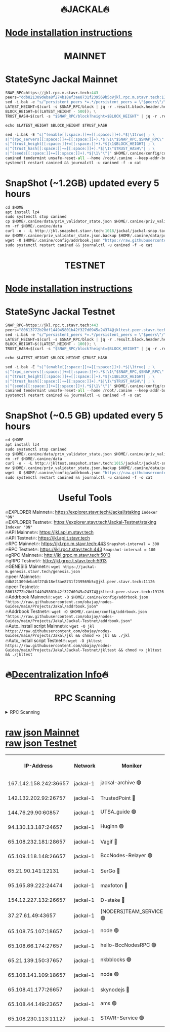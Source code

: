 <h1 align="center"> 🔥JACKAL🔥</h1>

[Node installation instructions](https://github.com/obajay/nodes-Guides/tree/main/Projects/Jakal)
=

<h1 align="center"> MAINNET</h1>

# StateSync Jackal Mainnet
```python
SNAP_RPC=https://jkl.rpc.m.stavr.tech:443
peers="ddb821309deba8f274b18ef3ae8731f239569b5c@jkl.rpc.m.stavr.tech:11126"
sed -i.bak -e "s/^persistent_peers *=.*/persistent_peers = \"$peers\"/" $HOME/.canine/config/config.toml
LATEST_HEIGHT=$(curl -s $SNAP_RPC/block | jq -r .result.block.header.height); \
BLOCK_HEIGHT=$((LATEST_HEIGHT - 500)); \
TRUST_HASH=$(curl -s "$SNAP_RPC/block?height=$BLOCK_HEIGHT" | jq -r .result.block_id.hash)

echo $LATEST_HEIGHT $BLOCK_HEIGHT $TRUST_HASH

sed -i.bak -E "s|^(enable[[:space:]]+=[[:space:]]+).*$|\1true| ; \
s|^(rpc_servers[[:space:]]+=[[:space:]]+).*$|\1\"$SNAP_RPC,$SNAP_RPC\"| ; \
s|^(trust_height[[:space:]]+=[[:space:]]+).*$|\1$BLOCK_HEIGHT| ; \
s|^(trust_hash[[:space:]]+=[[:space:]]+).*$|\1\"$TRUST_HASH\"| ; \
s|^(seeds[[:space:]]+=[[:space:]]+).*$|\1\"\"|" $HOME/.canine/config/config.toml
canined tendermint unsafe-reset-all --home /root/.canine --keep-addr-book
systemctl restart canined && journalctl -u canined -f -o cat
```
# SnapShot (~1.2GB) updated every 5 hours
```python
cd $HOME
apt install lz4
sudo systemctl stop canined
cp $HOME/.canine/data/priv_validator_state.json $HOME/.canine/priv_validator_state.json.backup
rm -rf $HOME/.canine/data
curl -o - -L http://jkl.snapshot.stavr.tech:1018/jackal/jackal-snap.tar.lz4 | lz4 -c -d - | tar -x -C $HOME/.canine --strip-components 2
mv $HOME/.canine/priv_validator_state.json.backup $HOME/.canine/data/priv_validator_state.json
wget -O $HOME/.canine/config/addrbook.json "https://raw.githubusercontent.com/obajay/nodes-Guides/main/Projects/Jakal/addrbook.json"
sudo systemctl restart canined && journalctl -u canined -f -o cat
```

<h1 align="center"> TESTNET</h1>

[Node installation instructions](https://github.com/obajay/nodes-Guides/tree/main/Projects/Jakal/Jackal-Testnet)
=

# StateSync Jackal Testnet
```python
SNAP_RPC=https://jkl.rpc.t.stavr.tech:443
peers="80613772b20df144945801b42f327d0945a24374@jkltest.peer.stavr.tech:19126"
sed -i.bak -e "s/^persistent_peers *=.*/persistent_peers = \"$peers\"/" $HOME/.canine/config/config.toml
LATEST_HEIGHT=$(curl -s $SNAP_RPC/block | jq -r .result.block.header.height); \
BLOCK_HEIGHT=$((LATEST_HEIGHT - 100)); \
TRUST_HASH=$(curl -s "$SNAP_RPC/block?height=$BLOCK_HEIGHT" | jq -r .result.block_id.hash)

echo $LATEST_HEIGHT $BLOCK_HEIGHT $TRUST_HASH

sed -i.bak -E "s|^(enable[[:space:]]+=[[:space:]]+).*$|\1true| ; \
s|^(rpc_servers[[:space:]]+=[[:space:]]+).*$|\1\"$SNAP_RPC,$SNAP_RPC\"| ; \
s|^(trust_height[[:space:]]+=[[:space:]]+).*$|\1$BLOCK_HEIGHT| ; \
s|^(trust_hash[[:space:]]+=[[:space:]]+).*$|\1\"$TRUST_HASH\"| ; \
s|^(seeds[[:space:]]+=[[:space:]]+).*$|\1\"\"|" $HOME/.canine/config/config.toml
canined tendermint unsafe-reset-all --home /root/.canine --keep-addr-book
systemctl restart canined && journalctl -u canined -f -o cat
```
# SnapShot (~0.5 GB) updated every 5 hours
```python
cd $HOME
apt install lz4
sudo systemctl stop canined
cp $HOME/.canine/data/priv_validator_state.json $HOME/.canine/priv_validator_state.json.backup
rm -rf $HOME/.canine/data
curl -o - -L http://jkltest.snapshot.stavr.tech:1015/jackalt/jackalt-snap.tar.lz4 | lz4 -c -d - | tar -x -C $HOME/.canine --strip-components 2
mv $HOME/.canine/priv_validator_state.json.backup $HOME/.canine/data/priv_validator_state.json
wget -O $HOME/.canine/config/addrbook.json "https://raw.githubusercontent.com/obajay/nodes-Guides/main/Projects/Jakal/Jackal-Testnet/addrbook.json"
sudo systemctl restart canined && journalctl -u canined -f -o cat
```

 <h1 align="center"> Useful Tools</h1>

🔥EXPLORER Mainnet🔥:      https://explorer.stavr.tech/Jackal/staking		        `Indexer "ON"` \
🔥EXPLORER Testnet🔥:      https://explorer.stavr.tech/Jackal-Testnet/staking     `Indexer "ON"` \
🔥API Mainnet🔥: 			 		 https://jkl.api.m.stavr.tech \
🔥API Testnet🔥: 			 		 https://jkl.api.t.stavr.tech \
🔥RPC Mainnet🔥:           https://jkl.rpc.m.stavr.tech:443              `Snapshot-interval = 300` \
🔥RPC Testnet🔥:           https://jkl.rpc.t.stavr.tech:443              `Snapshot-interval = 100` \
🔥gRPC Mainnet🔥:          http://jkl.grpc.m.stavr.tech:5013 \
🔥gRPC Testnet🔥:          http://jkl.grpc.t.stavr.tech:5913 \
🔥GENESIS Mainnet🔥:    `wget https://jackal-m.genesis.stavr.tech/genesis.json` \
🔥peer Mainnet🔥:					 `ddb821309deba8f274b18ef3ae8731f239569b5c@jkl.peer.stavr.tech:11126` \
🔥peer Testnet🔥:					 `80613772b20df144945801b42f327d0945a24374@jkltest.peer.stavr.tech:19126` \
🔥Addrbook Mainnet🔥:    ```wget -O $HOME/.canine/config/addrbook.json "https://raw.githubusercontent.com/obajay/nodes-Guides/main/Projects/Jakal/addrbook.json"``` \
🔥Addrbook Testnet🔥:    ```wget -O $HOME/.canine/config/addrbook.json "https://raw.githubusercontent.com/obajay/nodes-Guides/main/Projects/Jakal/Jackal-Testnet/addrbook.json"``` \
🔥Auto_install script Mainnet🔥: ```wget -O jkl https://raw.githubusercontent.com/obajay/nodes-Guides/main/Projects/Jakal/jkl && chmod +x jkl && ./jkl``` \
🔥Auto_install script Testnet🔥: ```wget -O jkltest https://raw.githubusercontent.com/obajay/nodes-Guides/main/Projects/Jakal/Jackal-Testnet/jkltest && chmod +x jkltest && ./jkltest```

🔥[Decentralization Info](https://github.com/obajay/StateSync-snapshots/tree/main/Projects/Jackal/Decentralization)🔥
=

<h1 align="center"> RPC Scanning</h1>

<details>
<summary>RPC Scanning</summary>

<h2 align="center"> We scan nodes in real time every 4 hours. And we provide the final result of RPC endpoints.
We cannot influence the operation of these nodes in any way. </h2>


```python
If Voting Power is higher than 0 --> then the Node is a validator of the network and may be subject to attack and be a potential threat to the chain.
```
```python
We marked such validators with a red symbol
```

</details>

[raw json Mainnet](https://rpc-check.jaclalm.stavr.tech/jaclalm/rpc-jaclalm-result.json) \
[raw json Testnet](https://github.com/obajay/StateSync-snapshots/tree/main/Projects/Jackal/Rpc-Check-Testnet)
=

<table><tr><th>IP-Address</th><th>Network</th><th>Moniker</th><th>Latest Block Height</th><th>Earliest Block Height</th><th>Catching Up</th><th>Tx Index</th><th>Voting Power</th><th>Scan Time</th></tr><tr><td>167.142.158.242:36657</td><td>jackal-1</td><td>jackal-archive 🟢</td><td>6679839</td><td>2770293</td><td>False</td><td>on</td><td>0</td><td>2024-02-29T07:58:45.312217339UTC</td></tr><tr><td>142.132.202.92:26757</td><td>jackal-1</td><td>TrustedPoint 🔴</td><td>6679833</td><td>6129401</td><td>False</td><td>on</td><td>291194</td><td>2024-02-29T07:57:55.902864163UTC</td></tr><tr><td>144.76.29.90:60857</td><td>jackal-1</td><td>UTSA_guide 🟢</td><td>6679837</td><td>6280001</td><td>False</td><td>on</td><td>0</td><td>2024-02-29T07:58:27.425931196UTC</td></tr><tr><td>94.130.13.187:24657</td><td>jackal-1</td><td>Huginn 🟢</td><td>6588265</td><td>6424001</td><td>False</td><td>on</td><td>0</td><td>2024-02-29T07:58:47.574300474UTC</td></tr><tr><td>65.108.232.181:28657</td><td>jackal-1</td><td>Vagif 🔴</td><td>6679837</td><td>6462201</td><td>False</td><td>off</td><td>60003</td><td>2024-02-29T07:58:32.180923387UTC</td></tr><tr><td>65.109.118.148:26657</td><td>jackal-1</td><td>BccNodes-Relayer 🟢</td><td>6679837</td><td>6489001</td><td>False</td><td>on</td><td>0</td><td>2024-02-29T07:58:25.161160647UTC</td></tr><tr><td>65.21.90.141:12131</td><td>jackal-1</td><td>SerGo 🔴</td><td>6679832</td><td>6579832</td><td>False</td><td>off</td><td>51100</td><td>2024-02-29T07:57:51.552165231UTC</td></tr><tr><td>95.165.89.222:24474</td><td>jackal-1</td><td>maxfoton 🔴</td><td>6679837</td><td>6579837</td><td>False</td><td>off</td><td>117661</td><td>2024-02-29T07:58:32.618163918UTC</td></tr><tr><td>154.12.227.132:26657</td><td>jackal-1</td><td>D-stake 🔴</td><td>6679829</td><td>6591001</td><td>False</td><td>off</td><td>130261</td><td>2024-02-29T07:57:46.472706218UTC</td></tr><tr><td>37.27.61.49:43657</td><td>jackal-1</td><td>[NODERS]TEAM_SERVICE 🟢</td><td>6679831</td><td>6591201</td><td>False</td><td>on</td><td>0</td><td>2024-02-29T07:57:43.650712500UTC</td></tr><tr><td>65.108.75.107:18657</td><td>jackal-1</td><td>node 🟢</td><td>6679836</td><td>6616732</td><td>False</td><td>on</td><td>0</td><td>2024-02-29T07:58:16.665280776UTC</td></tr><tr><td>65.108.66.174:27657</td><td>jackal-1</td><td>hello-BccNodesRPC 🟢</td><td>6679837</td><td>6628401</td><td>False</td><td>on</td><td>0</td><td>2024-02-29T07:58:27.728426240UTC</td></tr><tr><td>65.21.139.150:37657</td><td>jackal-1</td><td>nkbblocks 🟢</td><td>6679832</td><td>6639001</td><td>False</td><td>on</td><td>0</td><td>2024-02-29T07:57:51.201735996UTC</td></tr><tr><td>65.108.141.109:18657</td><td>jackal-1</td><td>node 🟢</td><td>6679831</td><td>6643057</td><td>False</td><td>on</td><td>0</td><td>2024-02-29T07:57:46.819773260UTC</td></tr><tr><td>65.108.41.177:26657</td><td>jackal-1</td><td>skynodejs 🔴</td><td>6679839</td><td>6668001</td><td>False</td><td>on</td><td>83703</td><td>2024-02-29T07:58:44.582913771UTC</td></tr><tr><td>65.108.44.149:23657</td><td>jackal-1</td><td>ams 🟢</td><td>6679837</td><td>6672643</td><td>False</td><td>on</td><td>0</td><td>2024-02-29T07:58:32.925997831UTC</td></tr><tr><td>65.108.230.113:11127</td><td>jackal-1</td><td>STAVR-Service 🟢</td><td>6679838</td><td>6677901</td><td>False</td><td>on</td><td>0</td><td>2024-02-29T07:58:35.306003853UTC</td></tr></table>
